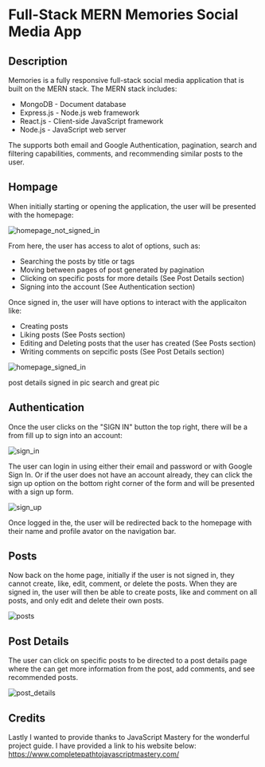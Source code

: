 # Full-Stack MERN Memories Social Media App

## Description 

Memories is a fully responsive full-stack social media application that is built on the MERN stack. The MERN stack includes:
- MongoDB - Document database
- Express.js - Node.js web framework
- React.js - Client-side JavaScript framework
- Node.js - JavaScript web server

The supports both email and Google Authentication, pagination, search and filtering capabilities, comments, and recommending similar posts to the user.

## Hompage
When initially starting or opening the application, the user will be presented with the homepage:

![homepage_not_signed_in](https://user-images.githubusercontent.com/104251502/170841098-0db779a3-568d-42f3-98ea-0499b3c561d9.PNG)

From here, the user has access to alot of options, such as:
- Searching the posts by title or tags
- Moving between pages of post generated by pagination
- Clicking on specific posts for more details (See Post Details section)
- Signing into the account (See Authentication section)

Once signed in, the user will have options to interact with the applicaiton like:
- Creating posts
- Liking posts (See Posts section)
- Editing and Deleting posts that the user has created (See Posts section)
- Writing comments on sepcific posts (See Post Details section)

![homepage_signed_in](https://user-images.githubusercontent.com/104251502/170841119-d480b0d5-49a5-456e-808d-b1efbea2cb67.PNG)

post details signed in pic
search and great pic

## Authentication

Once the user clicks on the "SIGN IN" button the top right, there will be a from fill up to sign into an account:

![sign_in](https://user-images.githubusercontent.com/104251502/170841127-c661e7aa-8f5e-4382-9a4e-7723ccbfe41d.PNG)

The user can login in using either their email and password or with Google Sign In. Or if the user does not have an account already, they can click the sign up option on the bottom right corner of the form and will be presented with a sign up form.

![sign_up](https://user-images.githubusercontent.com/104251502/170841130-4792541e-b277-4640-b847-2e5e1c11f3bd.PNG)

Once logged in the, the user will be redirected back to the homepage with their name and profile avator on the navigation bar.

## Posts

Now back on the home page, initially if the user is not signed in, they cannot create, like, edit, comment, or delete the posts. When they are signed in, the user will then be able to create posts, like and comment on all posts, and only edit and delete their own posts.

![posts](https://user-images.githubusercontent.com/104251502/170841133-d381930c-cf3c-4865-bbe8-c2d0fdab5ef4.PNG)

## Post Details

The user can click on specific posts to be directed to a post details page where the can get more information from the post, add comments, and see recommended posts.

![post_details](https://user-images.githubusercontent.com/104251502/170841139-821bb9c7-1023-4513-b103-db0892f23a76.PNG)

## Credits

Lastly I wanted to provide thanks to JavaScript Mastery for the wonderful project guide. I have provided a link to his website below:
https://www.completepathtojavascriptmastery.com/
